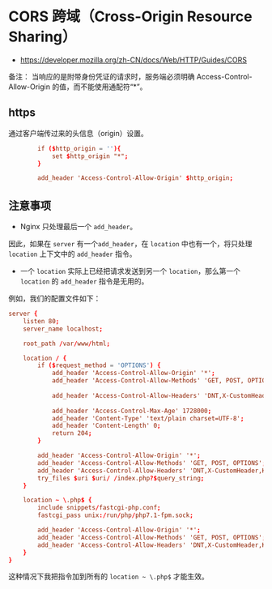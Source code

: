 # CORS 跨域（Cross-Origin Resource Sharing）

- https://developer.mozilla.org/zh-CN/docs/Web/HTTP/Guides/CORS

备注： 当响应的是附带身份凭证的请求时，服务端必须明确 Access-Control-Allow-Origin 的值，而不能使用通配符“*”。

## https

通过客户端传过来的头信息（origin）设置。

```conf
        if ($http_origin = ''){
            set $http_origin "*";
        }   

        add_header 'Access-Control-Allow-Origin' $http_origin;
```

## 注意事项

* Nginx 只处理最后一个 `add_header`。

因此，如果在 `server` 有一个`add_header`，在 `location` 中也有一个，将只处理 `location` 上下文中的 `add_header` 指令。

* 一个 `location` 实际上已经把请求发送到另一个 `location`，那么第一个 `location` 的 `add_header` 指令是无用的。

例如，我们的配置文件如下：
```conf
server {
	listen 80;
	server_name localhost;

	root_path /var/www/html;

	location / {
		if ($request_method = 'OPTIONS') {
			add_header 'Access-Control-Allow-Origin' '*';
			add_header 'Access-Control-Allow-Methods' 'GET, POST, OPTIONS';
			
			add_header 'Access-Control-Allow-Headers' 'DNT,X-CustomHeader,Keep-Alive,User-Agent,X-Requested-With,If-Modified-Since,Cache-Control,Content-Type';
			
			add_header 'Access-Control-Max-Age' 1728000;
			add_header 'Content-Type' 'text/plain charset=UTF-8';
			add_header 'Content-Length' 0;
			return 204;
		}

		add_header 'Access-Control-Allow-Origin' '*';
		add_header 'Access-Control-Allow-Methods' 'GET, POST, OPTIONS';
		add_header 'Access-Control-Allow-Headers' 'DNT,X-CustomHeader,Keep-Alive,User-Agent,X-Requested-With,If-Modified-Since,Cache-Control,Content-Type';
		try_files $uri $uri/ /index.php?$query_string;
	}

	location ~ \.php$ {
		include snippets/fastcgi-php.conf;
		fastcgi_pass unix:/run/php/php7.1-fpm.sock;

		add_header 'Access-Control-Allow-Origin' '*';
		add_header 'Access-Control-Allow-Methods' 'GET, POST, OPTIONS';
		add_header 'Access-Control-Allow-Headers' 'DNT,X-CustomHeader,Keep-Alive,User-Agent,X-Requested-With,If-Modified-Since,Cache-Control,Content-Type';
	}
}
```
这种情况下我把指令加到所有的 `location ~ \.php$` 才能生效。

```conf
```
